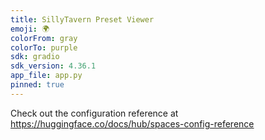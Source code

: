 ```yaml
---
title: SillyTavern Preset Viewer
emoji: 🌍
colorFrom: gray
colorTo: purple
sdk: gradio
sdk_version: 4.36.1
app_file: app.py
pinned: true
---
```


Check out the configuration reference at https://huggingface.co/docs/hub/spaces-config-reference